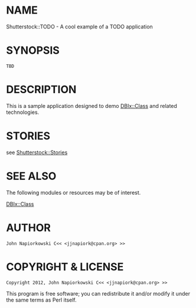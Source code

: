 # NAME

Shutterstock::TODO - A cool example of a TODO application

# SYNOPSIS

    TBD

# DESCRIPTION

This is a sample application designed to demo [DBIx::Class](http://search.cpan.org/perldoc?DBIx::Class) and related
technologies.

# STORIES

see [Shutterstock::Stories](http://search.cpan.org/perldoc?Shutterstock::Stories)

# SEE ALSO

The following modules or resources may be of interest.

[DBIx::Class](http://search.cpan.org/perldoc?DBIx::Class)

# AUTHOR

    John Napiorkowski C<< <jjnapiork@cpan.org> >>

# COPYRIGHT & LICENSE

    Copyright 2012, John Napiorkowski C<< <jjnapiork@cpan.org> >>

This program is free software; you can redistribute it and/or modify
it under the same terms as Perl itself.
